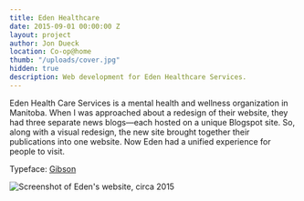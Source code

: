 ```yaml
---
title: Eden Healthcare
date: 2015-09-01 00:00:00 Z
layout: project
author: Jon Dueck
location: Co-op@home
thumb: "/uploads/cover.jpg"
hidden: true
description: Web development for Eden Healthcare Services.
---
```


Eden Health Care Services is a mental health and wellness organization in Manitoba. When I was approached about a redesign of their website, they had three separate news blogs—each hosted on a unique Blogspot site. So, along with a visual redesign, the new site brought together their publications into one website. Now Eden had a unified experience for people to visit.

Typeface: [Gibson](http://canadatype.net/fonts/gibson)

![Screenshot of Eden's website, circa 2015](/uploads/eden-screenshot-double.jpg)
